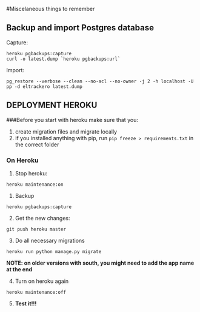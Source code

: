 #Miscelaneous things to remember

## Backup and import Postgres database

Capture:

```
heroku pgbackups:capture
curl -o latest.dump `heroku pgbackups:url`
```
Import:

```
pg_restore --verbose --clean --no-acl --no-owner -j 2 -h localhost -U pp -d eltrackero latest.dump
```

## DEPLOYMENT HEROKU

###Before you start with heroku make sure that you:

1. create migration files and migrate locally
2. if you installed anything with pip, run `pip freeze > requirements.txt` in the correct folder

### On Heroku



1. Stop heroku:
```
heroku maintenance:on
```

1. Backup
  ```
  heroku pgbackups:capture
  ```

2. Get the new changes:
  ```
  git push heroku master
  ```

3. Do all necessary migrations
  ```
  heroku run python manage.py migrate
  ```
  **NOTE: on older versions with south, you might need to add the app name at the end**

4. Turn on heroku again
  ```
  heroku maintenance:off
  ```

5. **Test it!!!**
